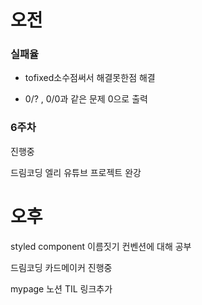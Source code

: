 # 오전

### 실패율

-   tofixed소수점써서 해결못한점 해결

-   0/? , 0/0과 같은 문제 0으로 출력

### 6주차

진행중

드림코딩 엘리 유튜브 프로젝트 완강

# 오후

styled component 이름짓기 컨벤션에 대해 공부

드림코딩 카드메이커 진행중

mypage 노션 TIL 링크추가

